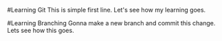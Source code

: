 #Learning Git
This is simple first line. Let's see how my learning goes.

#Learning Branching
Gonna make a new branch and commit this change. Lets see how this goes.
